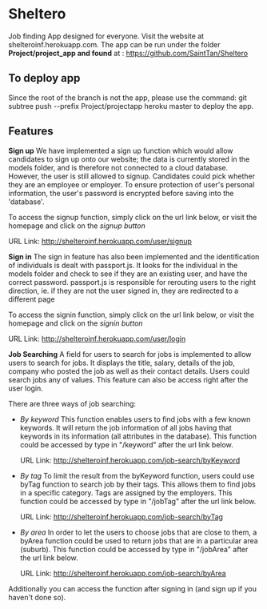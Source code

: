 # Sheltero
Job finding App designed for everyone. Visit the website at shelteroinf.herokuapp.com. The app can be run under the folder **Project/project_app and found** at : https://github.com/SaintTan/Sheltero

## To deploy app
Since the root of the branch is not the app, please use the command:
git subtree push --prefix Project/projectapp heroku master
to deploy the app.


## Features
**Sign up**
We have implemented a sign up function which would allow candidates to sign up onto our website; the data is currently stored in the models folder, and is therefore not connected to a cloud database. However, the user is still allowed to signup. Candidates could pick whether they are an employee or employer. To ensure protection of user's personal information, the user's password is encrypted before saving into the 'database'. 

To access the signup function, simply click on the url link below, or visit the homepage and click on the *signup button*

URL Link: http://shelteroinf.herokuapp.com/user/signup

**Sign in**
The sign in feature has also been implemented and the identification of individuals is dealt with passport.js. It looks for the individual in the models folder and check to see if they are an existing user, and have the correct password. passport.js is responsible for rerouting users to the right direction, ie. if they are not the user signed in, they are redirected to a different page

To access the signin function, simply click on the url link below, or visit the homepage and click on the *signin button*

URL Link: http://shelteroinf.herokuapp.com/user/login

**Job Searching**
A field for users to search for jobs is implemented to allow users to search for jobs. It displays the title, salary, details of the job, company who posted the job as well as their contact details. Users could search jobs any of values. This feature can also be access right after the user login.

There are three ways of job searching:

- *By keyword*
    This function enables users to find jobs with a few known keywords. It will return the job information of all jobs having that keywords in its information (all attributes in the database).
    This function could be accessed by type in "/keyword" after the url link below.

    URL Link: http://shelteroinf.herokuapp.com/job-search/byKeyword

- *By tag*
    To limit the result from the byKeyword function, users could use byTag function to search job by their tags. This allows them to find jobs in a specific category. Tags are assigned by the employers.
    This function could be accessed by type in "/jobTag" after the url link below.

    URL Link: http://shelteroinf.herokuapp.com/job-search/byTag

- *By area*
    In order to let the users to choose jobs that are close to them, a byArea function could be used to return jobs that are in a particular area (suburb). This function could be accessed by type in "/jobArea" after the url link below.

    URL Link: http://shelteroinf.herokuapp.com/job-search/byArea

Additionally you can access the function after signing in (and sign up if you haven't done so).

